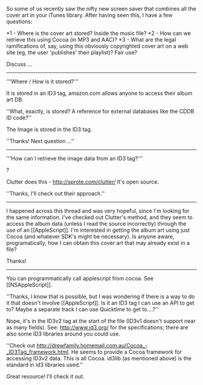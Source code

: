 

So some of us recently saw the nifty new screen saver that combines all the cover art in your iTunes library. After having seen this, I have a few questions:


*1 - Where is the cover art stored? Inside the music file?
*2 - How can we retrieve this using Cocoa (in MP3 and AAC)?
*3 - What are the legal ramifications of, say, using this obviously copyrighted cover art on a web site (eg, the user 'publishes' their playlist)? Fair use?


Discuss ...

----

'''Where / How is it stored?'''

It is stored in an ID3 tag, amazon.com allows anyone to access their album art DB.

''What, exactly, is stored? A reference for external databases like the CDDB ID code?''

The Image is stored in the ID3 tag.

''Thanks! Next question ...''

----
'''How can I retrieve the image data from an ID3 tag?'''

?


Clutter does this - http://sprote.com/clutter/ It's open source.

''Thanks, I'll check out their approach.''

----

I happened across this thread and was very hopeful, since I'm looking for the same information.  I've checked out Clutter's method, and they seem to access the album data (unless I read the source incorrectly) through the use of an [[AppleScript]].  I'm interested in getting the album art using just Cocoa (and whatever SDK's might be necessary).  Is anyone aware, programatically, how I can obtain this cover art that may already exist in a file?

Thanks!

----

You can programmatically call applescript from cocoa.  See [[NSAppleScript]].

''Thanks, I know that is possible, but I was wondering if there is a way to do it that doesn't involve [[AppleScript]].  Is it an ID3 tag I can use an API to get to?  Maybe a separate track I can use Quicktime to get to....?''

Nope, it's in the ID3v2 tag at the start of the file (ID3v1 doesn't support near as many fields). See: http://www.id3.org/ for the specifications; there are also some ID3 libraries around you could use.

''Check out http://drewfamily.homemail.com.au/Cocoa_-_ID3Tag_framework.html.  He seems to provide a Cocoa framework for accessing ID3v2 data.  This is all Cocoa.  id3lib (as mentioned above) is the standard in id3 libraries used.''

Great resource!  I'll check it out.